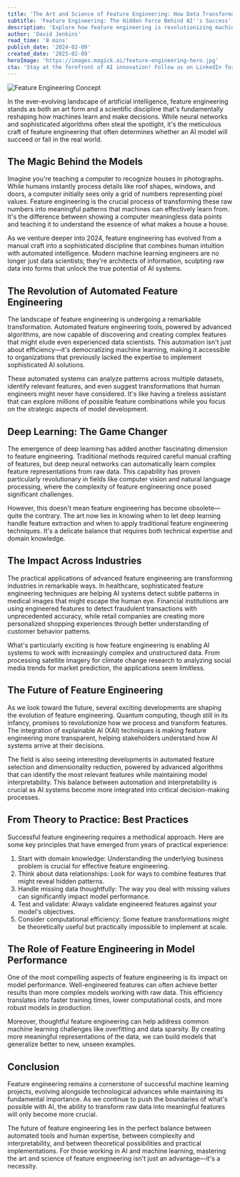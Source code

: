 ```yaml
---
title: 'The Art and Science of Feature Engineering: How Data Transformation is Revolutionizing Machine Learning'
subtitle: 'Feature Engineering: The Hidden Force Behind AI''s Success'
description: 'Explore how feature engineering is revolutionizing machine learning by transforming raw data into meaningful patterns. From automated tools to deep learning integration, discover how this crucial discipline is shaping the future of AI across industries.'
author: 'David Jenkins'
read_time: '8 mins'
publish_date: '2024-02-09'
created_date: '2025-02-09'
heroImage: 'https://images.magick.ai/feature-engineering-hero.jpg'
cta: 'Stay at the forefront of AI innovation! Follow us on LinkedIn for more insights into the evolving world of machine learning and feature engineering.'
---
```


![Feature Engineering Concept](https://i.magick.ai/PIXE/1739159808924_magick_img.webp)

In the ever-evolving landscape of artificial intelligence, feature engineering stands as both an art form and a scientific discipline that's fundamentally reshaping how machines learn and make decisions. While neural networks and sophisticated algorithms often steal the spotlight, it's the meticulous craft of feature engineering that often determines whether an AI model will succeed or fail in the real world.

## The Magic Behind the Models

Imagine you're teaching a computer to recognize houses in photographs. While humans instantly process details like roof shapes, windows, and doors, a computer initially sees only a grid of numbers representing pixel values. Feature engineering is the crucial process of transforming these raw numbers into meaningful patterns that machines can effectively learn from. It's the difference between showing a computer meaningless data points and teaching it to understand the essence of what makes a house a house.

As we venture deeper into 2024, feature engineering has evolved from a manual craft into a sophisticated discipline that combines human intuition with automated intelligence. Modern machine learning engineers are no longer just data scientists; they're architects of information, sculpting raw data into forms that unlock the true potential of AI systems.

## The Revolution of Automated Feature Engineering

The landscape of feature engineering is undergoing a remarkable transformation. Automated feature engineering tools, powered by advanced algorithms, are now capable of discovering and creating complex features that might elude even experienced data scientists. This automation isn't just about efficiency—it's democratizing machine learning, making it accessible to organizations that previously lacked the expertise to implement sophisticated AI solutions.

These automated systems can analyze patterns across multiple datasets, identify relevant features, and even suggest transformations that human engineers might never have considered. It's like having a tireless assistant that can explore millions of possible feature combinations while you focus on the strategic aspects of model development.

## Deep Learning: The Game Changer

The emergence of deep learning has added another fascinating dimension to feature engineering. Traditional methods required careful manual crafting of features, but deep neural networks can automatically learn complex feature representations from raw data. This capability has proven particularly revolutionary in fields like computer vision and natural language processing, where the complexity of feature engineering once posed significant challenges.

However, this doesn't mean feature engineering has become obsolete—quite the contrary. The art now lies in knowing when to let deep learning handle feature extraction and when to apply traditional feature engineering techniques. It's a delicate balance that requires both technical expertise and domain knowledge.

## The Impact Across Industries

The practical applications of advanced feature engineering are transforming industries in remarkable ways. In healthcare, sophisticated feature engineering techniques are helping AI systems detect subtle patterns in medical images that might escape the human eye. Financial institutions are using engineered features to detect fraudulent transactions with unprecedented accuracy, while retail companies are creating more personalized shopping experiences through better understanding of customer behavior patterns.

What's particularly exciting is how feature engineering is enabling AI systems to work with increasingly complex and unstructured data. From processing satellite imagery for climate change research to analyzing social media trends for market prediction, the applications seem limitless.

## The Future of Feature Engineering

As we look toward the future, several exciting developments are shaping the evolution of feature engineering. Quantum computing, though still in its infancy, promises to revolutionize how we process and transform features. The integration of explainable AI (XAI) techniques is making feature engineering more transparent, helping stakeholders understand how AI systems arrive at their decisions.

The field is also seeing interesting developments in automated feature selection and dimensionality reduction, powered by advanced algorithms that can identify the most relevant features while maintaining model interpretability. This balance between automation and interpretability is crucial as AI systems become more integrated into critical decision-making processes.

## From Theory to Practice: Best Practices

Successful feature engineering requires a methodical approach. Here are some key principles that have emerged from years of practical experience:

1. Start with domain knowledge: Understanding the underlying business problem is crucial for effective feature engineering.
2. Think about data relationships: Look for ways to combine features that might reveal hidden patterns.
3. Handle missing data thoughtfully: The way you deal with missing values can significantly impact model performance.
4. Test and validate: Always validate engineered features against your model's objectives.
5. Consider computational efficiency: Some feature transformations might be theoretically useful but practically impossible to implement at scale.

## The Role of Feature Engineering in Model Performance

One of the most compelling aspects of feature engineering is its impact on model performance. Well-engineered features can often achieve better results than more complex models working with raw data. This efficiency translates into faster training times, lower computational costs, and more robust models in production.

Moreover, thoughtful feature engineering can help address common machine learning challenges like overfitting and data sparsity. By creating more meaningful representations of the data, we can build models that generalize better to new, unseen examples.

## Conclusion

Feature engineering remains a cornerstone of successful machine learning projects, evolving alongside technological advances while maintaining its fundamental importance. As we continue to push the boundaries of what's possible with AI, the ability to transform raw data into meaningful features will only become more crucial.

The future of feature engineering lies in the perfect balance between automated tools and human expertise, between complexity and interpretability, and between theoretical possibilities and practical implementations. For those working in AI and machine learning, mastering the art and science of feature engineering isn't just an advantage—it's a necessity.